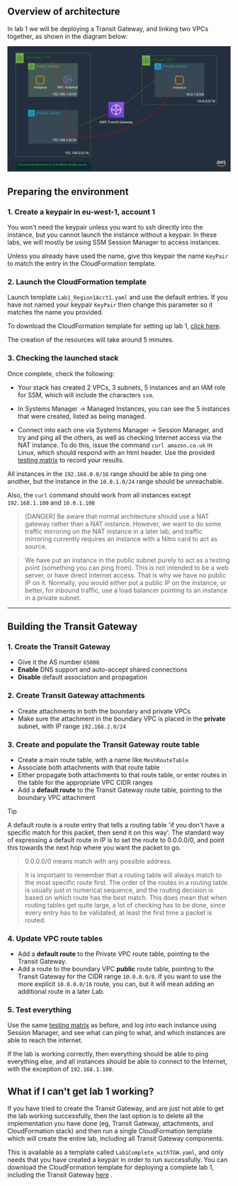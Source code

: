 ## Overview of architecture

In lab 1 we will be deploying a Transit Gateway, and linking two VPCs together, as shown in the diagram below:

![Lab1 Architecture](img/lab1.png)

## Preparing the environment

### 1. Create a keypair in eu-west-1, account 1

You won't need the keypair unless you want to ssh directly into the instance, but you cannot launch the instance without a keypair. In these labs, we will mostly be using SSM Session Manager to access instances.

Unless you already have used the name, give this keypair the name `KeyPair` to match the entry in the CloudFormation template.

### 2. Launch the CloudFormation template

Launch template `Lab1_Region1Acct1.yaml` and use the default entries. If you have not named your keypair `KeyPair` then change this parameter so it matches the name you provided.

To download the CloudFormation template for setting up lab 1, [click here](https://d2x18vu72ugj64.cloudfront.net/Lab1_Region1Acct1.yaml).

The creation of the resources will take around 5 minutes. 

### 3. Checking the launched stack

Once complete, check the following:

* Your stack has created 2 VPCs, 3 subnets, 5 instances and an IAM role for SSM, which will include the characters `ssm`.

* In Systems Manager -> Managed Instances, you can see the 5 instances that were created, listed as being managed.

* Connect into each one via Systems Manager -> Session Manager, and try and ping all the others, as well as checking Internet access via the NAT instance. To do this, issue the command `curl amazon.co.uk` in Linux, which should respond with an html header. Use the provided [testing matrix](https://www.networking-workshop.com/#/testingmatrix) to record your results.  

All instances in the `192.168.0.0/16` range should be able to ping one another, but the instance in the `10.0.1.0/24` range should be unreachable.

Also, the `curl` command should work from all instances except `192.168.1.100` and `10.0.1.100`

> [DANGER]
> Be aware that normal architecture should use a NAT gateway rather than a NAT instance. However, we want to do some traffic mirroring on the NAT instance in a later lab, and traffic mirroring currently requires an instance with a Nitro card to act as source. 

> We have put an instance in the public subnet purely to act as a testing point (something you can ping from). This is not intended to be a web server, or have direct Internet access. That is why we have no public IP on it. Normally, you would either put a public IP on the instance, or better, for inbound traffic, use a load balancer pointing to an instance in a private subnet.

---

## Building the Transit Gateway

### 1. Create the Transit Gateway

* Give it the AS number `65000`
* **Enable** DNS support and auto-accept shared connections
* **Disable** default association and propagation

### 2. Create Transit Gateway attachments

* Create attachments in both the boundary and private VPCs
* Make sure the attachment in the boundary VPC is placed in the **private** subnet, with IP range `192.168.2.0/24`

### 3. Create and populate the Transit Gateway route table

* Create a main route table, with a name like `MeshRouteTable`
* Associate both attachments with that route table
* Either propagate both attachments to that route table, or enter routes in the table for the appropriate VPC CIDR ranges
* Add a **default route** to the Transit Gateway route table, pointing to the boundary VPC attachment

> [!TIP]
> A default route is a route entry that tells a routing table 'if you don't have a specific match for this packet, then send it on this way'. The standard way of expressing a default route in IP is to set the route to 0.0.0.0/0, and point this towards the next hop where you want the packet to go.

> 0.0.0.0/0 means match with any possible address.

> It is important to remember that a routing table will always match to the most specific route first. The order of the routes in a routing table is usually just in numerical sequence, and the routing decision is based on which route has the best match. This does mean that when routing tables get quite large, a lot of checking has to be done, since every entry has to be validated, at least the first time a packet is routed.

### 4. Update VPC route tables

* Add a **default route** to the Private VPC route table, pointing to the Transit Gateway.
* Add a route to the boundary VPC **public** route table, pointing to the Transit Gateway for the CIDR range `10.0.0.0/8`. If you want to use the more explicit `10.0.0.0/16` route, you can, but it will mean adding an additional route in a later Lab.

### 5. Test everything

Use the same [testing matrix](https://www.networking-workshop.com/#/testingmatrix) as before, and log into each instance using Session Manager, and see what can ping to what, and which instances are able to reach the internet.

If the lab is working correctly, then everything should be able to ping everything else, and all instances should be able to connect to the Internet, with the exception of `192.168.1.100`.

## What if I can't get lab 1 working?

If you have tried to create the Transit Gateway, and are just not able to get the lab working successfully, then the last option is to delete all the implementation you have done (eg, Transit Gateway, attachments, and CloudFormation stack) and then run a single CloudFormation template which will create the entire lab, including all Transit Gateway components.

This is available as a template called `Lab1Complete_withTGW.yaml`, and only needs that you have created a keypair in order to run successfully. You can download the CloudFormation template for deploying a complete lab 1, including the Transit Gateway [here](https://d2x18vu72ugj64.cloudfront.net/Lab1Complete_withTGW.yaml) .



